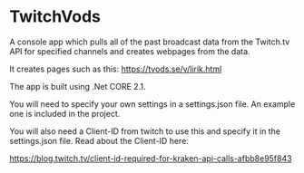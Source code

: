 # TwitchVods
A console app which pulls all of the past broadcast data from the Twitch.tv API for specified channels and creates webpages from the data. 

It creates pages such as this: https://tvods.se/v/lirik.html

The app is built using .Net CORE 2.1.

You will need to specify your own settings in a settings.json file. An example one is included in the project.

You will also need a Client-ID from twitch to use this and specify it in the settings.json file. Read about the Client-ID here:

https://blog.twitch.tv/client-id-required-for-kraken-api-calls-afbb8e95f843


